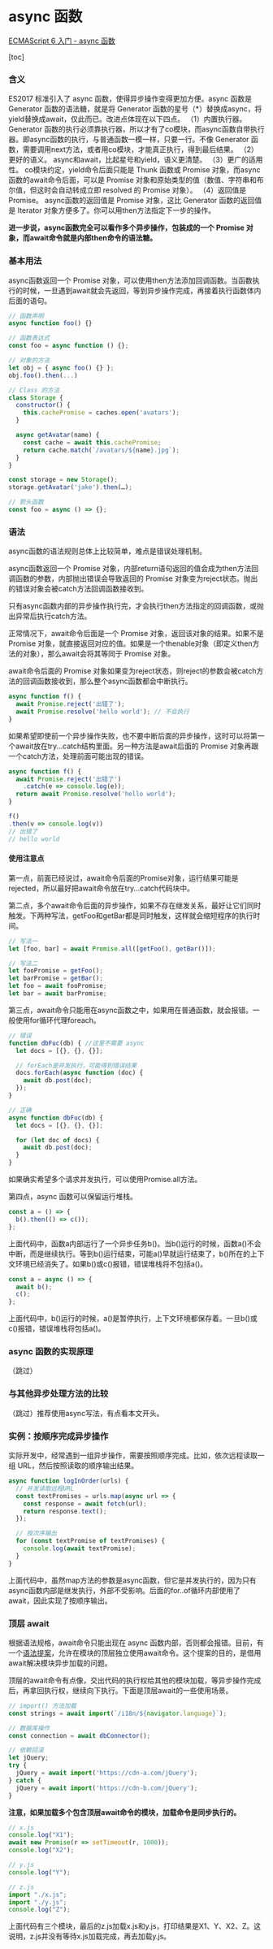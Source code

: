# async 函数

[ECMAScript 6 入门 - async 函数](http://es6.ruanyifeng.com/#docs/async)

[toc]

### 含义

ES2017 标准引入了 async 函数，使得异步操作变得更加方便。async 函数是 Generator 函数的语法糖，就是将 Generator 函数的星号（\*）替换成async，将yield替换成await，仅此而已。改进点体现在以下四点。
（1）内置执行器。
Generator 函数的执行必须靠执行器，所以才有了co模块，而async函数自带执行器。即async函数的执行，与普通函数一模一样，只要一行。不像 Generator 函数，需要调用next方法，或者用co模块，才能真正执行，得到最后结果。
（2）更好的语义。
async和await，比起星号和yield，语义更清楚。
（3）更广的适用性。
co模块约定，yield命令后面只能是 Thunk 函数或 Promise 对象，而async函数的await命令后面，可以是 Promise 对象和原始类型的值（数值、字符串和布尔值，但这时会自动转成立即 resolved 的 Promise 对象）。
（4）返回值是 Promise。
async函数的返回值是 Promise 对象，这比 Generator 函数的返回值是 Iterator 对象方便多了。你可以用then方法指定下一步的操作。

**进一步说，async函数完全可以看作多个异步操作，包装成的一个 Promise 对象，而await命令就是内部then命令的语法糖。**

### 基本用法

async函数返回一个 Promise 对象，可以使用then方法添加回调函数。当函数执行的时候，一旦遇到await就会先返回，等到异步操作完成，再接着执行函数体内后面的语句。
```JavaScript
// 函数声明
async function foo() {}

// 函数表达式
const foo = async function () {};

// 对象的方法
let obj = { async foo() {} };
obj.foo().then(...)

// Class 的方法
class Storage {
  constructor() {
    this.cachePromise = caches.open('avatars');
  }

  async getAvatar(name) {
    const cache = await this.cachePromise;
    return cache.match(`/avatars/${name}.jpg`);
  }
}

const storage = new Storage();
storage.getAvatar('jake').then(…);

// 箭头函数
const foo = async () => {};
```


### 语法

async函数的语法规则总体上比较简单，难点是错误处理机制。

async函数返回一个 Promise 对象，内部return语句返回的值会成为then方法回调函数的参数，内部抛出错误会导致返回的 Promise 对象变为reject状态。抛出的错误对象会被catch方法回调函数接收到。

只有async函数内部的异步操作执行完，才会执行then方法指定的回调函数，或抛出异常后执行catch方法。

正常情况下，await命令后面是一个 Promise 对象，返回该对象的结果。如果不是 Promise 对象，就直接返回对应的值。如果是一个thenable对象（即定义then方法的对象），那么await会将其等同于 Promise 对象。

await命令后面的 Promise 对象如果变为reject状态，则reject的参数会被catch方法的回调函数接收到，那么整个async函数都会中断执行。
```JavaScript
async function f() {
  await Promise.reject('出错了');
  await Promise.resolve('hello world'); // 不会执行
}
```

如果希望即使前一个异步操作失败，也不要中断后面的异步操作，这时可以将第一个await放在try...catch结构里面。另一种方法是await后面的 Promise 对象再跟一个catch方法，处理前面可能出现的错误。
```JavaScript
async function f() {
  await Promise.reject('出错了')
    .catch(e => console.log(e));
  return await Promise.resolve('hello world');
}

f()
.then(v => console.log(v))
// 出错了
// hello world
```

#### 使用注意点

第一点，前面已经说过，await命令后面的Promise对象，运行结果可能是rejected，所以最好把await命令放在try...catch代码块中。

第二点，多个await命令后面的异步操作，如果不存在继发关系，最好让它们同时触发。下两种写法，getFoo和getBar都是同时触发，这样就会缩短程序的执行时间。
```JavaScript
// 写法一
let [foo, bar] = await Promise.all([getFoo(), getBar()]);

// 写法二
let fooPromise = getFoo();
let barPromise = getBar();
let foo = await fooPromise;
let bar = await barPromise;
```

第三点，await命令只能用在async函数之中，如果用在普通函数，就会报错。一般使用for循环代理foreach。
```JavaScript
// 错误
function dbFuc(db) { //这里不需要 async
  let docs = [{}, {}, {}];

  // forEach是并发执行，可能得到错误结果
  docs.forEach(async function (doc) {
    await db.post(doc);
  });
}

// 正确
async function dbFuc(db) {
  let docs = [{}, {}, {}];

  for (let doc of docs) {
    await db.post(doc);
  }
}
```
如果确实希望多个请求并发执行，可以使用Promise.all方法。

第四点，async 函数可以保留运行堆栈。
```JavaScript
const a = () => {
  b().then(() => c());
};
```
上面代码中，函数a内部运行了一个异步任务b()。当b()运行的时候，函数a()不会中断，而是继续执行。等到b()运行结束，可能a()早就运行结束了，b()所在的上下文环境已经消失了。如果b()或c()报错，错误堆栈将不包括a()。

```JavaScript
const a = async () => {
  await b();
  c();
};
```
上面代码中，b()运行的时候，a()是暂停执行，上下文环境都保存着。一旦b()或c()报错，错误堆栈将包括a()。

### async 函数的实现原理

（跳过）


### 与其他异步处理方法的比较

（跳过）推荐使用async写法，有点看本文开头。


### 实例：按顺序完成异步操作

实际开发中，经常遇到一组异步操作，需要按照顺序完成。比如，依次远程读取一组 URL，然后按照读取的顺序输出结果。
```JavaScript
async function logInOrder(urls) {
  // 并发读取远程URL
  const textPromises = urls.map(async url => {
    const response = await fetch(url);
    return response.text();
  });

  // 按次序输出
  for (const textPromise of textPromises) {
    console.log(await textPromise);
  }
}
```
上面代码中，虽然map方法的参数是async函数，但它是并发执行的，因为只有async函数内部是继发执行，外部不受影响。后面的for..of循环内部使用了await，因此实现了按顺序输出。

### 顶层 await

根据语法规格，await命令只能出现在 async 函数内部，否则都会报错。目前，有一个[语法提案](https://github.com/tc39/proposal-top-level-await)，允许在模块的顶层独立使用await命令。这个提案的目的，是借用await解决模块异步加载的问题。

顶层的await命令有点像，交出代码的执行权给其他的模块加载，等异步操作完成后，再拿回执行权，继续向下执行。下面是顶层await的一些使用场景。
```JavaScript
// import() 方法加载
const strings = await import(`/i18n/${navigator.language}`);

// 数据库操作
const connection = await dbConnector();

// 依赖回滚
let jQuery;
try {
  jQuery = await import('https://cdn-a.com/jQuery');
} catch {
  jQuery = await import('https://cdn-b.com/jQuery');
}
```

**注意，如果加载多个包含顶层await命令的模块，加载命令是同步执行的。**
```JavaScript
// x.js
console.log("X1");
await new Promise(r => setTimeout(r, 1000));
console.log("X2");

// y.js
console.log("Y");

// z.js
import "./x.js";
import "./y.js";
console.log("Z");
```
上面代码有三个模块，最后的z.js加载x.js和y.js，打印结果是X1、Y、X2、Z。这说明，z.js并没有等待x.js加载完成，再去加载y.js。